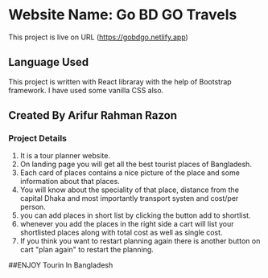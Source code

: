 # Website Name: Go BD GO Travels

This project is live on URL (https://gobdgo.netlify.app)

## Language Used

This project is written with React libraray with the help of Bootstrap framework. I have used some vanilla CSS also.

## Created By Arifur Rahman Razon

### Project Details

1. It is a tour planner website.
2. On landing page you will get all the best tourist places of Bangladesh.
3. Each card of places contains a nice picture of the place and some information about that places.
4. You will know about the speciality of that place, distance from the capital Dhaka and most importantly transport systen and cost/per person.
5. you can add places in short list by clicking the button add to shortlist.
6. whenever you add the places in the right side a cart will list your shortlisted places along with total cost as well as single cost.
7. If you think you want to restart planning again there is another button on cart "plan again" to restart the planning.

##ENJOY Tourin In Bangladesh
